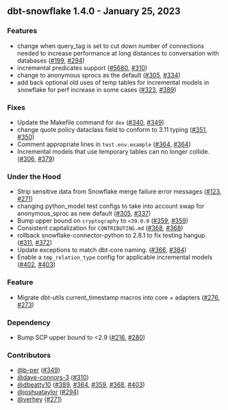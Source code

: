 ## dbt-snowflake 1.4.0 - January 25, 2023
### Features
- change when query_tag is set to cut down number of connections needed to increase performance at long distances to conversation with databases ([#199](https://github.com/dbt-labs/dbt-snowflake/issues/199), [#294](https://github.com/dbt-labs/dbt-snowflake/pull/294))
- incremental predicates support ([#5680](https://github.com/dbt-labs/dbt-snowflake/issues/5680), [#310](https://github.com/dbt-labs/dbt-snowflake/pull/310))
- change to anonymous sprocs as the default ([#305](https://github.com/dbt-labs/dbt-snowflake/issues/305), [#334](https://github.com/dbt-labs/dbt-snowflake/pull/334))
- add back optional old uses of temp tables for incremental models in snowflake for perf increase in some cases ([#323](https://github.com/dbt-labs/dbt-snowflake/issues/323), [#389](https://github.com/dbt-labs/dbt-snowflake/pull/389))
### Fixes
- Update the Makefile command for `dev` ([#340](https://github.com/dbt-labs/dbt-snowflake/issues/340), [#349](https://github.com/dbt-labs/dbt-snowflake/pull/349))
- change quote policy dataclass field to conform to 3.11 typing ([#351](https://github.com/dbt-labs/dbt-snowflake/issues/351), [#350](https://github.com/dbt-labs/dbt-snowflake/pull/350))
- Comment appropriate lines in `test.env.example` ([#364](https://github.com/dbt-labs/dbt-snowflake/issues/364), [#364](https://github.com/dbt-labs/dbt-snowflake/pull/364))
- Incremental models that use temporary tables can no longer collide. ([#306](https://github.com/dbt-labs/dbt-snowflake/issues/306), [#379](https://github.com/dbt-labs/dbt-snowflake/pull/379))
### Under the Hood
- Strip sensitive data from Snowflake merge failure error messages ([#123](https://github.com/dbt-labs/dbt-snowflake/issues/123), [#271](https://github.com/dbt-labs/dbt-snowflake/pull/271))
- changing python_model test configs to take into account swap for anonymous_sproc as new default ([#305](https://github.com/dbt-labs/dbt-snowflake/issues/305), [#337](https://github.com/dbt-labs/dbt-snowflake/pull/337))
- Bump upper bound on `cryptography` to `<39.0.0` ([#359](https://github.com/dbt-labs/dbt-snowflake/issues/359), [#359](https://github.com/dbt-labs/dbt-snowflake/pull/359))
- Consistent capitalization for `CONTRIBUTING.md` ([#368](https://github.com/dbt-labs/dbt-snowflake/issues/368), [#368](https://github.com/dbt-labs/dbt-snowflake/pull/368))
- rollback snowflake-connector-python to 2.8.1 to fix testing hangup. ([#311](https://github.com/dbt-labs/dbt-snowflake/issues/311), [#372](https://github.com/dbt-labs/dbt-snowflake/pull/372))
- Update exceptions to match dbt-core naming. ([#366](https://github.com/dbt-labs/dbt-snowflake/issues/366), [#384](https://github.com/dbt-labs/dbt-snowflake/pull/384))
- Enable a `tmp_relation_type` config for applicable incremental models ([#402](https://github.com/dbt-labs/dbt-snowflake/issues/402), [#403](https://github.com/dbt-labs/dbt-snowflake/pull/403))
### Feature
- Migrate dbt-utils current_timestamp macros into core + adapters ([#276](https://github.com/dbt-labs/dbt-snowflake/issues/276), [#273](https://github.com/dbt-labs/dbt-snowflake/pull/273))
### Dependency
- Bump SCP upper bound to <2.9 ([#216](https://github.com/dbt-labs/dbt-snowflake/issues/216), [#280](https://github.com/dbt-labs/dbt-snowflake/pull/280))

### Contributors
- [@b-per](https://github.com/b-per) ([#349](https://github.com/dbt-labs/dbt-snowflake/pull/349))
- [@dave-connors-3](https://github.com/dave-connors-3) ([#310](https://github.com/dbt-labs/dbt-snowflake/pull/310))
- [@dbeatty10](https://github.com/dbeatty10) ([#389](https://github.com/dbt-labs/dbt-snowflake/pull/389), [#364](https://github.com/dbt-labs/dbt-snowflake/pull/364), [#359](https://github.com/dbt-labs/dbt-snowflake/pull/359), [#368](https://github.com/dbt-labs/dbt-snowflake/pull/368), [#403](https://github.com/dbt-labs/dbt-snowflake/pull/403))
- [@joshuataylor](https://github.com/joshuataylor) ([#294](https://github.com/dbt-labs/dbt-snowflake/pull/294))
- [@verhey](https://github.com/verhey) ([#271](https://github.com/dbt-labs/dbt-snowflake/pull/271))
